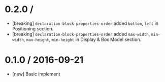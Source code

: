 0.2.0 /
==================
- [breaking] `declaration-block-properties-order` added `bottom`, `left` in Positioning section.
- [breaking] `declaration-block-properties-order` added `max-width`, `min-width`, `max-height`, `min-height` in Display & Box Model section.


0.1.0 / 2016-09-21
==================
- [new] Basic implement
